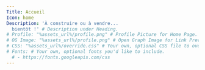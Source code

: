 ```yaml
---
Title: Accueil
Icon: home
Description: 'À construire ou à vendre...
  bientôt !' # Description under Heading.
# Profile: "%assets_url%/profile.png" # Profile Picture for Home Page.
# OG Image: "%assets_url%/profile.png" # Open Graph Image for Link Previews.
# CSS: "%assets_url%/override.css" # Your own, optional CSS file to override theme styles.
# Fonts: # Your own, optional fonts you'd like to include.
  # - https://fonts.googleapis.com/css
---
```

